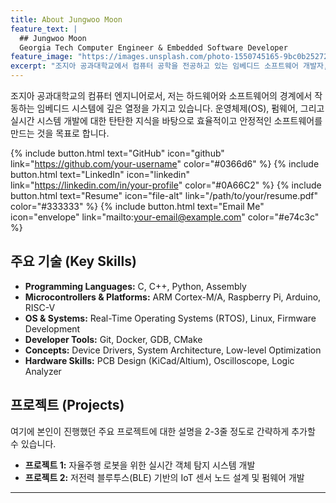 ```yaml
---
title: About Jungwoo Moon
feature_text: |
  ## Jungwoo Moon
  Georgia Tech Computer Engineer & Embedded Software Developer
feature_image: "https://images.unsplash.com/photo-1550745165-9bc0b252726a?ixlib=rb-4.0.3&ixid=M3wxMjA3fDB8MHxwaG90by1wYWdlfHx8fGVufDB8fHx8fA%3D%3D&auto=format&fit=crop&w=1300&q=80"
excerpt: "조지아 공과대학교에서 컴퓨터 공학을 전공하고 있는 임베디드 소프트웨어 개발자, 문정우입니다. 기술을 통해 복잡한 문제를 해결하는 것에 큰 흥미를 느낍니다."
---
```


조지아 공과대학교의 컴퓨터 엔지니어로서, 저는 하드웨어와 소프트웨어의 경계에서 작동하는 임베디드 시스템에 깊은 열정을 가지고 있습니다. 운영체제(OS), 펌웨어, 그리고 실시간 시스템 개발에 대한 탄탄한 지식을 바탕으로 효율적이고 안정적인 소프트웨어를 만드는 것을 목표로 합니다.

{% include button.html text="GitHub" icon="github" link="https://github.com/your-username" color="#0366d6" %}
{% include button.html text="LinkedIn" icon="linkedin" link="https://linkedin.com/in/your-profile" color="#0A66C2" %}
{% include button.html text="Resume" icon="file-alt" link="/path/to/your/resume.pdf" color="#333333" %}
{% include button.html text="Email Me" icon="envelope" link="mailto:your-email@example.com" color="#e74c3c" %}

## 주요 기술 (Key Skills)

- **Programming Languages:** C, C++, Python, Assembly
- **Microcontrollers & Platforms:** ARM Cortex-M/A, Raspberry Pi, Arduino, RISC-V
- **OS & Systems:** Real-Time Operating Systems (RTOS), Linux, Firmware Development
- **Developer Tools:** Git, Docker, GDB, CMake
- **Concepts:** Device Drivers, System Architecture, Low-level Optimization
- **Hardware Skills:** PCB Design (KiCad/Altium), Oscilloscope, Logic Analyzer

## 프로젝트 (Projects)

여기에 본인이 진행했던 주요 프로젝트에 대한 설명을 2-3줄 정도로 간략하게 추가할 수 있습니다.

- **프로젝트 1:** 자율주행 로봇을 위한 실시간 객체 탐지 시스템 개발
- **프로젝트 2:** 저전력 블루투스(BLE) 기반의 IoT 센서 노드 설계 및 펌웨어 개발

---
